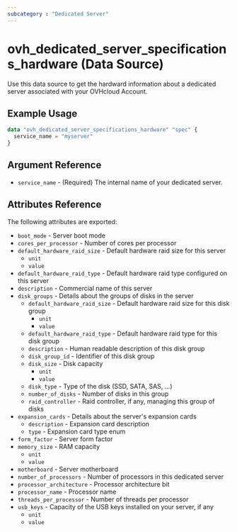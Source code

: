 ```yaml
---
subcategory : "Dedicated Server"
---
```


# ovh_dedicated_server_specifications_hardware (Data Source)

Use this data source to get the hardward information about a dedicated server associated with your OVHcloud Account.

## Example Usage

```terraform
data "ovh_dedicated_server_specifications_hardware" "spec" {
  service_name = "myserver"
}
```

## Argument Reference

* `service_name` - (Required) The internal name of your dedicated server.

## Attributes Reference

The following attributes are exported:

* `boot_mode` - Server boot mode
* `cores_per_processor` - Number of cores per processor
* `default_hardware_raid_size` - Default hardware raid size for this server
  * `unit`
  * `value`
* `default_hardware_raid_type` - Default hardware raid type configured on this server
* `description` - Commercial name of this server
* `disk_groups` - Details about the groups of disks in the server
  * `default_hardware_raid_size` - Default hardware raid size for this disk group
    * `unit`
    * `value`
  * `default_hardware_raid_type` - Default hardware raid type for this disk group
  * `description` - Human readable description of this disk group
  * `disk_group_id` - Identifier of this disk group
  * `disk_size` - Disk capacity
    * `unit`
    * `value`
  * `disk_type` - Type of the disk (SSD, SATA, SAS, ...)
  * `number_of_disks` - Number of disks in this group
  * `raid_controller` - Raid controller, if any, managing this group of disks
* `expansion_cards` - Details about the server's expansion cards
  * `description` - Expansion card description
  * `type` - Expansion card type enum
* `form_factor` - Server form factor
* `memory_size` - RAM capacity
  * `unit`
  * `value`
* `motherboard` - Server motherboard
* `number_of_processors` - Number of processors in this dedicated server
* `processor_architecture` - Processor architecture bit
* `processor_name` - Processor name
* `threads_per_processor` - Number of threads per processor
* `usb_keys` - Capacity of the USB keys installed on your server, if any
  * `unit`
  * `value`
